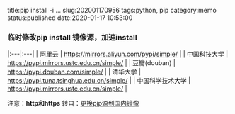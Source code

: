 title:pip install -i ...
slug:202001170956
tags:python, pip
category:memo
status:published
date:2020-01-17 10:53:00

### 临时修改pip install 镜像源，加速install

|:---|:---|
| 阿里云 | https://mirrors.aliyun.com/pypi/simple/ |
| 中国科技大学 | https://pypi.mirrors.ustc.edu.cn/simple/ |
| 豆瓣(douban) | https://pypi.douban.com/simple/ |
| 清华大学 | https://pypi.tuna.tsinghua.edu.cn/simple/ |
| 中国科学技术大学 | https://pypi.mirrors.ustc.edu.cn/simple/ |  

注意：**http和https**
转自：[更换pip源到国内镜像](https://yq.aliyun.com/articles/652884)
